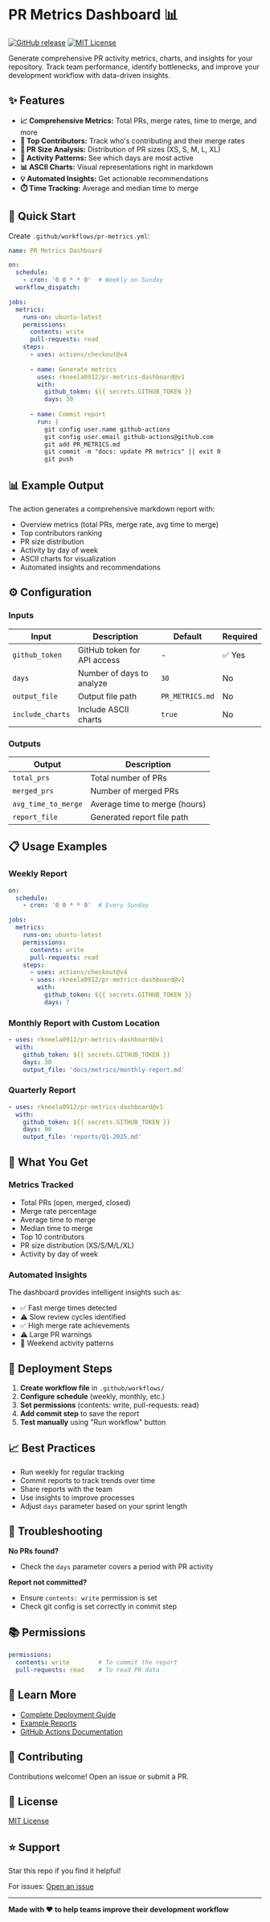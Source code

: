 # PR Metrics Dashboard 📊

[![GitHub release](https://img.shields.io/github/v/release/rkneela0912/pr-metrics-dashboard)](https://github.com/rkneela0912/pr-metrics-dashboard/releases) [![MIT License](https://img.shields.io/badge/License-MIT-blue.svg)](https://opensource.org/licenses/MIT)

Generate comprehensive PR activity metrics, charts, and insights for your repository. Track team performance, identify bottlenecks, and improve your development workflow with data-driven insights.

## ✨ Features

- **📈 Comprehensive Metrics:** Total PRs, merge rates, time to merge, and more
- **👥 Top Contributors:** Track who's contributing and their merge rates
- **📏 PR Size Analysis:** Distribution of PR sizes (XS, S, M, L, XL)
- **📅 Activity Patterns:** See which days are most active
- **📊 ASCII Charts:** Visual representations right in markdown
- **💡 Automated Insights:** Get actionable recommendations
- **⏱️ Time Tracking:** Average and median time to merge

## 🚀 Quick Start

Create `.github/workflows/pr-metrics.yml`:

```yaml
name: PR Metrics Dashboard

on:
  schedule:
    - cron: '0 0 * * 0'  # Weekly on Sunday
  workflow_dispatch:

jobs:
  metrics:
    runs-on: ubuntu-latest
    permissions:
      contents: write
      pull-requests: read
    steps:
      - uses: actions/checkout@v4
      
      - name: Generate metrics
        uses: rkneela0912/pr-metrics-dashboard@v1
        with:
          github_token: ${{ secrets.GITHUB_TOKEN }}
          days: 30
      
      - name: Commit report
        run: |
          git config user.name github-actions
          git config user.email github-actions@github.com
          git add PR_METRICS.md
          git commit -m "docs: update PR metrics" || exit 0
          git push
```

## 📊 Example Output

The action generates a comprehensive markdown report with:

- Overview metrics (total PRs, merge rate, avg time to merge)
- Top contributors ranking
- PR size distribution
- Activity by day of week
- ASCII charts for visualization
- Automated insights and recommendations

## ⚙️ Configuration

### Inputs

| Input | Description | Default | Required |
|-------|-------------|---------|----------|
| `github_token` | GitHub token for API access | - | ✅ Yes |
| `days` | Number of days to analyze | `30` | No |
| `output_file` | Output file path | `PR_METRICS.md` | No |
| `include_charts` | Include ASCII charts | `true` | No |

### Outputs

| Output | Description |
|--------|-------------|
| `total_prs` | Total number of PRs |
| `merged_prs` | Number of merged PRs |
| `avg_time_to_merge` | Average time to merge (hours) |
| `report_file` | Generated report file path |

## 📋 Usage Examples

### Weekly Report

```yaml
on:
  schedule:
    - cron: '0 0 * * 0'  # Every Sunday

jobs:
  metrics:
    runs-on: ubuntu-latest
    permissions:
      contents: write
      pull-requests: read
    steps:
      - uses: actions/checkout@v4
      - uses: rkneela0912/pr-metrics-dashboard@v1
        with:
          github_token: ${{ secrets.GITHUB_TOKEN }}
          days: 7
```

### Monthly Report with Custom Location

```yaml
- uses: rkneela0912/pr-metrics-dashboard@v1
  with:
    github_token: ${{ secrets.GITHUB_TOKEN }}
    days: 30
    output_file: 'docs/metrics/monthly-report.md'
```

### Quarterly Report

```yaml
- uses: rkneela0912/pr-metrics-dashboard@v1
  with:
    github_token: ${{ secrets.GITHUB_TOKEN }}
    days: 90
    output_file: 'reports/Q1-2025.md'
```

## 🎯 What You Get

### Metrics Tracked

- Total PRs (open, merged, closed)
- Merge rate percentage
- Average time to merge
- Median time to merge
- Top 10 contributors
- PR size distribution (XS/S/M/L/XL)
- Activity by day of week

### Automated Insights

The dashboard provides intelligent insights such as:
- ✅ Fast merge times detected
- ⚠️ Slow review cycles identified
- ✅ High merge rate achievements
- ⚠️ Large PR warnings
- 📅 Weekend activity patterns

## 🔧 Deployment Steps

1. **Create workflow file** in `.github/workflows/`
2. **Configure schedule** (weekly, monthly, etc.)
3. **Set permissions** (contents: write, pull-requests: read)
4. **Add commit step** to save the report
5. **Test manually** using "Run workflow" button

## 📈 Best Practices

- Run weekly for regular tracking
- Commit reports to track trends over time
- Share reports with the team
- Use insights to improve processes
- Adjust `days` parameter based on your sprint length

## 🐛 Troubleshooting

**No PRs found?**
- Check the `days` parameter covers a period with PR activity

**Report not committed?**
- Ensure `contents: write` permission is set
- Check git config is set correctly in commit step

## 📚 Permissions

```yaml
permissions:
  contents: write        # To commit the report
  pull-requests: read    # To read PR data
```

## 📖 Learn More

- [Complete Deployment Guide](https://github.com/rkneela0912/pr-metrics-dashboard#readme)
- [Example Reports](https://github.com/rkneela0912/pr-metrics-dashboard/tree/main/examples)
- [GitHub Actions Documentation](https://docs.github.com/en/actions)

## 🤝 Contributing

Contributions welcome! Open an issue or submit a PR.

## 📄 License

[MIT License](LICENSE)

## ⭐ Support

Star this repo if you find it helpful!

For issues: [Open an issue](https://github.com/rkneela0912/pr-metrics-dashboard/issues)

---

**Made with ❤️ to help teams improve their development workflow**
